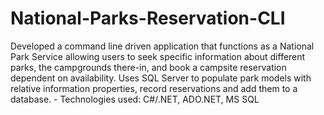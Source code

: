 # National-Parks-Reservation-CLI
Developed a command line driven application that functions as a National Park Service allowing users to  seek specific information about different parks, the campgrounds there-in, and book a campsite reservation dependent on availability. Uses SQL Server to populate park models with relative information properties, record reservations and add them to a database. - Technologies used: C#/.NET, ADO.NET, MS SQL 
